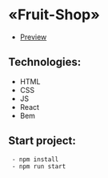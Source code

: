 # «Fruit-Shop»
  - [Preview](https://dead-tr.github.io/fruit-shop_react/)

## Technologies:
  - HTML
  - CSS
  - JS
  - React
  - Bem

## Start project:
```
 - npm install
 - npm run start
```